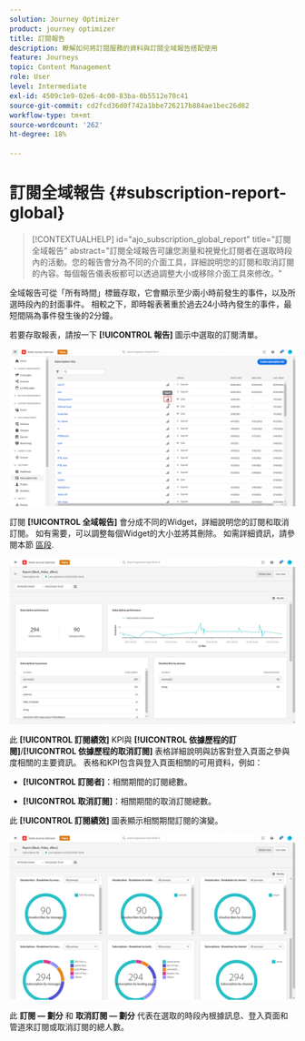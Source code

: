 ```yaml
---
solution: Journey Optimizer
product: journey optimizer
title: 訂閱報告
description: 瞭解如何將訂閱服務的資料與訂閱全域報告搭配使用
feature: Journeys
topic: Content Management
role: User
level: Intermediate
exl-id: 4509c1e9-02e6-4c00-83ba-0b5512e70c41
source-git-commit: cd2fcd36d0f742a1bbe726217b884ae1bec26d82
workflow-type: tm+mt
source-wordcount: '262'
ht-degree: 18%

---
```


# 訂閱全域報告 {#subscription-report-global}

>[!CONTEXTUALHELP]
>id="ajo_subscription_global_report"
>title="訂閱全域報告"
>abstract="訂閱全域報告可讓您測量和視覺化訂閱者在選取時段內的活動。您的報告會分為不同的介面工具，詳細說明您的訂閱和取消訂閱的內容。每個報告儀表板都可以透過調整大小或移除介面工具來修改。"

全域報告可從「所有時間」標籤存取，它會顯示至少兩小時前發生的事件，以及所選時段內的封面事件。 相較之下，即時報表著重於過去24小時內發生的事件，最短間隔為事件發生後的2分鐘。

若要存取報表，請按一下 **[!UICONTROL 報告]** 圖示中選取的訂閱清單。

![](assets/subscription_report_7.png)

訂閱 **[!UICONTROL 全域報告]** 會分成不同的Widget，詳細說明您的訂閱和取消訂閱。 如有需要，可以調整每個Widget的大小並將其刪除。 如需詳細資訊，請參閱本節 [區段](global-report.md).

![](assets/subscription_report_1.png)

此 **[!UICONTROL 訂閱績效]** KPI與 **[!UICONTROL 依據歷程的訂閱]**/**[!UICONTROL 依據歷程的取消訂閱]** 表格詳細說明與訪客對登入頁面之參與度相關的主要資訊。 表格和KPI包含與登入頁面相關的可用資料，例如：

* **[!UICONTROL 訂閱者]**：相關期間的訂閱總數。

* **[!UICONTROL 取消訂閱]**：相關期間的取消訂閱總數。

此 **[!UICONTROL 訂閱績效]** 圖表顯示相關期間訂閱的演變。

![](assets/subscription_report_2.png)

此 **訂閱 — 劃分** 和 **取消訂閱 — 劃分** 代表在選取的時段內根據訊息、登入頁面和管道來訂閱或取消訂閱的總人數。
